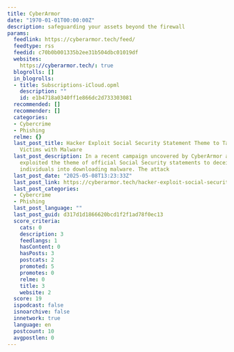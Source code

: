 ```yaml
---
title: CyberArmor
date: "1970-01-01T00:00:00Z"
description: safeguarding your assets beyond the firewall
params:
  feedlink: https://cyberarmor.tech/feed/
  feedtype: rss
  feedid: c70b0b001335b2ee31b504dbc01019df
  websites:
    https://cyberarmor.tech/: true
  blogrolls: []
  in_blogrolls:
  - title: Subscriptions-iCloud.opml
    description: ""
    id: e1b4718a0340ff1e866dc2d733303081
  recommended: []
  recommender: []
  categories:
  - Cybercrime
  - Phishing
  relme: {}
  last_post_title: Hacker Exploit Social Security Statement Theme to Target Over 2,000
    Victims with Malware
  last_post_description: In a recent campaign uncovered by CyberArmor analysts, cybercriminals
    exploited the theme of official Social Security statements to deceive over 2,000
    individuals into downloading malware. The attack
  last_post_date: "2025-05-08T13:23:33Z"
  last_post_link: https://cyberarmor.tech/hacker-exploit-social-security-statement-theme-to-target-over-2000-victims-with-malware/
  last_post_categories:
  - Cybercrime
  - Phishing
  last_post_language: ""
  last_post_guid: d317d1d1866620bcd1f2f1ad78f0ec13
  score_criteria:
    cats: 0
    description: 3
    feedlangs: 1
    hasContent: 0
    hasPosts: 3
    postcats: 2
    promoted: 5
    promotes: 0
    relme: 0
    title: 3
    website: 2
  score: 19
  ispodcast: false
  isnoarchive: false
  innetwork: true
  language: en
  postcount: 10
  avgpostlen: 0
---
```

